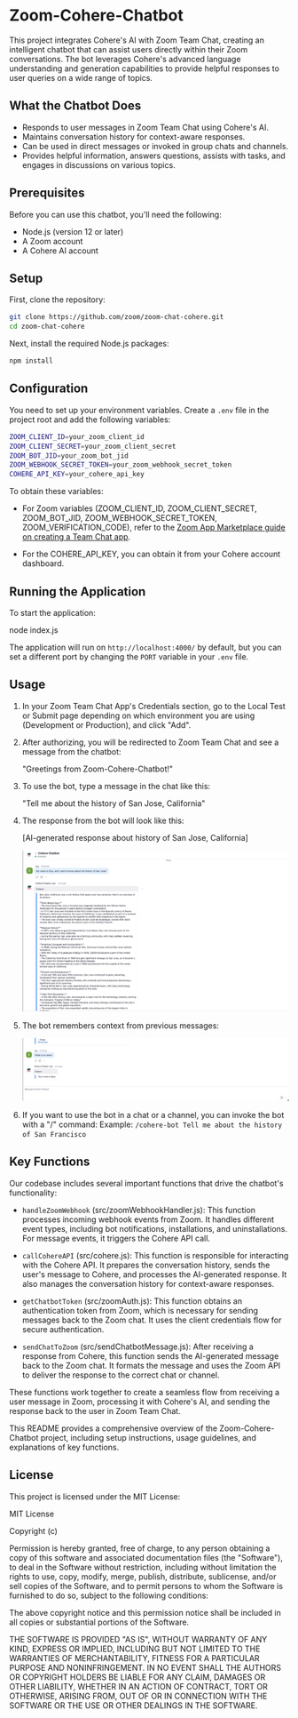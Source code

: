 # Zoom-Cohere-Chatbot

This project integrates Cohere's AI with Zoom Team Chat, creating an intelligent chatbot that can assist users directly within their Zoom conversations. The bot leverages Cohere's advanced language understanding and generation capabilities to provide helpful responses to user queries on a wide range of topics.

## What the Chatbot Does

- Responds to user messages in Zoom Team Chat using Cohere's AI.
- Maintains conversation history for context-aware responses.
- Can be used in direct messages or invoked in group chats and channels.
- Provides helpful information, answers questions, assists with tasks, and engages in discussions on various topics.

## Prerequisites

Before you can use this chatbot, you'll need the following:

- Node.js (version 12 or later)
- A Zoom account
- A Cohere AI account

## Setup

First, clone the repository:

```bash
git clone https://github.com/zoom/zoom-chat-cohere.git
cd zoom-chat-cohere
```

Next, install the required Node.js packages:

```bash
npm install
```
## Configuration

You need to set up your environment variables. Create a `.env` file in the project root and add the following variables:

``` bash
ZOOM_CLIENT_ID=your_zoom_client_id
ZOOM_CLIENT_SECRET=your_zoom_client_secret
ZOOM_BOT_JID=your_zoom_bot_jid
ZOOM_WEBHOOK_SECRET_TOKEN=your_zoom_webhook_secret_token
COHERE_API_KEY=your_cohere_api_key
```

To obtain these variables:

- For Zoom variables (ZOOM_CLIENT_ID, ZOOM_CLIENT_SECRET, ZOOM_BOT_JID, ZOOM_WEBHOOK_SECRET_TOKEN, ZOOM_VERIFICATION_CODE), refer to the [Zoom App Marketplace guide on creating a Team Chat app](https://developers.zoom.us/docs/team-chat-apps/create/).

- For the COHERE_API_KEY, you can obtain it from your Cohere account dashboard.

## Running the Application

To start the application:

node index.js

The application will run on `http://localhost:4000/` by default, but you can set a different port by changing the `PORT` variable in your `.env` file.

## Usage

1. In your Zoom Team Chat App's Credentials section, go to the Local Test or Submit page depending on which environment you are using (Development or Production), and click "Add".

2. After authorizing, you will be redirected to Zoom Team Chat and see a message from the chatbot:

   "Greetings from Zoom-Cohere-Chatbot!"

3. To use the bot, type a message in the chat like this:

   "Tell me about the history of San Jose, California"

4. The response from the bot will look like this:

   [AI-generated response about history of San Jose, California]

   ![Query Example](/images/Image%201.png)

5. The bot remembers context from previous messages:

   ![Context Example](/images/image%202.png)

6. If you want to use the bot in a chat or a channel, you can invoke the bot with a "/" command:
Example:
   `/cohere-bot Tell me about the history of San Francisco`
## Key Functions

Our codebase includes several important functions that drive the chatbot's functionality:

- `handleZoomWebhook` (src/zoomWebhookHandler.js): This function processes incoming webhook events from Zoom. It handles different event types, including bot notifications, installations, and uninstallations. For message events, it triggers the Cohere API call.

- `callCohereAPI` (src/cohere.js): This function is responsible for interacting with the Cohere API. It prepares the conversation history, sends the user's message to Cohere, and processes the AI-generated response. It also manages the conversation history for context-aware responses.

- `getChatbotToken` (src/zoomAuth.js): This function obtains an authentication token from Zoom, which is necessary for sending messages back to the Zoom chat. It uses the client credentials flow for secure authentication.

- `sendChatToZoom` (src/sendChatbotMessage.js): After receiving a response from Cohere, this function sends the AI-generated message back to the Zoom chat. It formats the message and uses the Zoom API to deliver the response to the correct chat or channel.

These functions work together to create a seamless flow from receiving a user message in Zoom, processing it with Cohere's AI, and sending the response back to the user in Zoom Team Chat.

This README provides a comprehensive overview of the Zoom-Cohere-Chatbot project, including setup instructions, usage guidelines, and explanations of key functions.

## License

This project is licensed under the MIT License:

MIT License

Copyright (c) 

Permission is hereby granted, free of charge, to any person obtaining a copy
of this software and associated documentation files (the "Software"), to deal
in the Software without restriction, including without limitation the rights
to use, copy, modify, merge, publish, distribute, sublicense, and/or sell
copies of the Software, and to permit persons to whom the Software is
furnished to do so, subject to the following conditions:

The above copyright notice and this permission notice shall be included in all
copies or substantial portions of the Software.

THE SOFTWARE IS PROVIDED "AS IS", WITHOUT WARRANTY OF ANY KIND, EXPRESS OR
IMPLIED, INCLUDING BUT NOT LIMITED TO THE WARRANTIES OF MERCHANTABILITY,
FITNESS FOR A PARTICULAR PURPOSE AND NONINFRINGEMENT. IN NO EVENT SHALL THE
AUTHORS OR COPYRIGHT HOLDERS BE LIABLE FOR ANY CLAIM, DAMAGES OR OTHER
LIABILITY, WHETHER IN AN ACTION OF CONTRACT, TORT OR OTHERWISE, ARISING FROM,
OUT OF OR IN CONNECTION WITH THE SOFTWARE OR THE USE OR OTHER DEALINGS IN THE
SOFTWARE.
